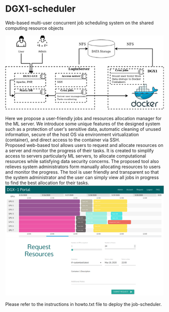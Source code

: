# DGX1-scheduler
Web-based multi-user concurrent job scheduling system on the shared computing resource objects
 <div>
  <img src='images/General_Flowchart.png'>
</div>
  </br>
<div>
Here we propose a user-friendly jobs and resources allocation manager for the ML server. 
We introduce some unique features of the designed system such as a protection of user's sensitive data, automatic cleaning of unused information, secure of the host OS via environment virtualization (container), and direct access to the container via SSH. 
  </br>
  Proposed web-based tool allows users to request and allocate resources on a server and monitor the progress of their tasks. It is created to simplify access to servers particularly ML servers, to allocate computational resources while satisfying data security concerns. The proposed tool also relieves system administrators form manually allocating resources to users and monitor the progress. The tool is user friendly and transparent so that the system administrator and the user can simply view all jobs in progress to find the best allocation for their tasks. 
</div>
<div>
  <img src='images/GUI_request.png'>
</div>
</br>
Please refer to the instructions in howto.txt file to deploy the job-scheduler.

</br>
